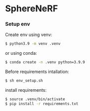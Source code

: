 # SphereNeRF

### Setup env
Create env using venv:
```bash
$ python3.9 -m venv .venv
```
or using conda:
```bash
$ conda create -n .venv python=3.9.9
```
Before requirements intallation:
```bash
$ sh env_setup.sh
```

install requirements:
```bash
$ source .venv/bin/activate
$ pip install -r requirements.txt
```

